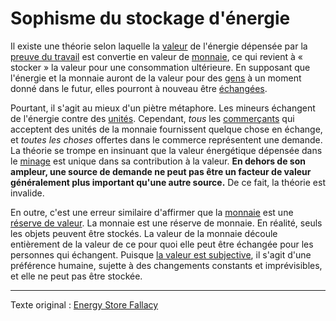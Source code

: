 Sophisme du stockage d'énergie
==============================

Il existe une théorie selon laquelle la [valeur](ch101-glossary.md#valeur) de l'énergie dépensée par la [preuve du travail](ch101-glossary.md#preuve-de-travail) est convertie en valeur de [monnaie](ch101-glossary.md#monnaie), ce qui revient à « stocker » la valeur pour une consommation ultérieure. En supposant que l'énergie et la monnaie auront de la valeur pour des [gens](ch101-glossary.md#personne) à un moment donné dans le futur, elles pourront à nouveau être [échangées](ch101-glossary.md#commerce).

Pourtant, il s'agit au mieux d'un piètre métaphore. Les mineurs échangent de l'énergie contre des [unités](ch101-glossary.md#unité). Cependant, *tous* les [commerçants](ch101-glossary.md#commerçant) qui acceptent des unités de la monnaie fournissent quelque chose en échange, et *toutes les choses* offertes dans le commerce représentent une demande. La théorie se trompe en insinuant que la valeur énergétique dépensée dans le [minage](ch101-glossary.md#mine) est unique dans sa contribution à la valeur. **En dehors de son ampleur, une source de demande ne peut pas être un facteur de valeur généralement plus important qu'une autre source.** De ce fait, la théorie est invalide.

En outre, c'est une erreur similaire d'affirmer que la [monnaie](ch005-money-taxonomy.md) est une [réserve de valeur](https://fr.wikipedia.org/wiki/Monnaie#R%C3%A9serve_de_valeur_et_norme_de_paiement_diff%C3%A9r%C3%A9). La monnaie est une réserve de monnaie. En réalité, seuls les objets peuvent être stockés. La valeur de la monnaie découle entièrement de la valeur de ce pour quoi elle peut être échangée pour les personnes qui échangent. Puisque [la valeur est subjective](https://fr.wikipedia.org/wiki/Conception_subjective_de_la_valeur), il s'agit d'une préférence humaine, sujette à des changements constants et imprévisibles, et elle ne peut pas être stockée.

---

Texte original : [Energy Store Fallacy](https://github.com/libbitcoin/libbitcoin-system/wiki/Energy-Store-Fallacy)